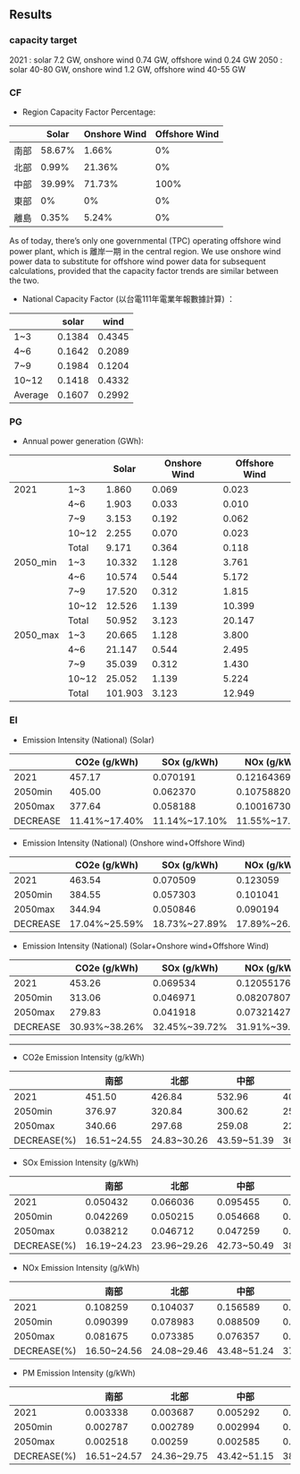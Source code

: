 
## Results
### capacity target

2021 : solar 7.2 GW, onshore wind 0.74 GW, offshore wind 0.24 GW 
2050 : solar 40-80 GW, onshore wind 1.2 GW, offshore wind 40-55 GW


### CF
 - Region Capacity Factor Percentage: 

|         | Solar         | Onshore Wind          | Offshore Wind
| -------- | ------------- | ------------- |  ------------- |
| 南部     | 58.67%        | 1.66%         | 0%
| 北部     | 0.99%         | 21.36%        | 0%
| 中部     | 39.99%        | 71.73%        | 100% 
| 東部     | 0%            | 0%            | 0%
| 離島     | 0.35%         | 5.24%         | 0%

As of today, there’s only one governmental (TPC) operating offshore wind power plant,  which is 離岸一期 in the central region. 
We use onshore wind power data to substitute for offshore wind power data for subsequent calculations, provided that the capacity factor trends are similar between the two.


 - National Capacity Factor (以台電111年電業年報數據計算) ：
 
|       | solar  | wind   |
|-------|--------|--------|
| 1~3   | 0.1384 | 0.4345 |
| 4~6   | 0.1642 | 0.2089 |
| 7~9   | 0.1984 | 0.1204 |
| 10~12 | 0.1418 | 0.4332 |
| Average| 0.1607 | 0.2992 |


### PG
 - Annual power generation (GWh): 

|        |         | Solar        | Onshore Wind          | Offshore Wind          |
|--------|---------|--------------|-----------------------|------------------------|
| 2021   | 1~3     | 1.860        | 0.069                 | 0.023                  |
|        | 4~6     | 1.903        | 0.033                 | 0.010                  |
|        | 7~9     | 3.153        | 0.192                 | 0.062                  |
|        | 10~12   | 2.255        | 0.070                 | 0.023                  |
|   |Total       | 9.171        | 0.364                 | 0.118                  |
| 2050_min | 1~3     | 10.332       | 1.128                 | 3.761                  |
|        | 4~6     | 10.574       | 0.544                 | 5.172                  |
|        | 7~9     | 17.520       | 0.312                 | 1.815                  |
|        | 10~12   | 12.526       | 1.139                 | 10.399                 |
|   | Total  | 50.952       | 3.123                 | 20.147                 |
| 2050_max | 1~3     | 20.665       | 1.128                 | 3.800                  |
|        | 4~6     | 21.147       | 0.544                 | 2.495                  |
|        | 7~9     | 35.039       | 0.312                 | 1.430                  |
|        | 10~12   | 25.052       | 1.139                 | 5.224                  |
|     | Total   | 101.903      | 3.123                 | 12.949                 |





### EI
 - Emission Intensity (National) (Solar)
 
|           | CO2e (g/kWh) | SOx (g/kWh) | NOx (g/kWh) | PM (g/kWh) |
|-----------|--------------|-------------|-------------|------------|
| 2021      | 457.17       | 0.070191    | 0.12164369  | 0.00406047 |
| 2050min   | 405.00       | 0.062370    | 0.10758820  | 0.00360143 |
| 2050max   | 377.64       | 0.058188    | 0.10016730  | 0.00335824 |
| DECREASE  | 11.41%~17.40% | 11.14%~17.10%| 11.55%~17.66%| 11.31%~17.29%|

 - Emission Intensity (National) (Onshore wind+Offshore Wind)

|           | CO2e (g/kWh) | SOx (g/kWh) | NOx (g/kWh) | PM (g/kWh) |
|-----------|--------------|-------------|-------------|------------|
| 2021      | 463.54       | 0.070509    | 0.123059    | 0.004091   |
| 2050min   | 384.55       | 0.057303    | 0.101041    | 0.003338   |
| 2050max   | 344.94       | 0.050846    | 0.090194    | 0.002968   |
| DECREASE  | 17.04%~25.59% | 18.73%~27.89%| 17.89%~26.71%| 18.41%~27.45%|



 - Emission Intensity (National) (Solar+Onshore wind+Offshore Wind)

|           | CO2e (g/kWh) | SOx (g/kWh) | NOx (g/kWh) | PM (g/kWh) |
|-----------|-------------|------------|------------|------------|
| 2021      | 453.26      | 0.069534   | 0.12055176 | 0.00402305 |
| 2050min   | 313.06      | 0.046971   | 0.08207807 | 0.00272495 |
| 2050max   | 279.83      | 0.041918   | 0.07321427 | 0.00243117 |
| DECREASE  | 30.93%~38.26% | 32.45%~39.72% | 31.91%~39.27% | 32.27%~39.57% |


---


 - CO2e Emission Intensity (g/kWh) 

|         | 南部    | 北部    | 中部    | 東部    | 全台平均  |
| ------- | ------- | ------- | ------- | ------- | ---------- |
| 2021    | 451.50  | 426.84  | 532.96  | 401.73  | 453.26     |
| 2050min | 376.97  | 320.84  | 300.62  | 253.81  | 313.06     |
| 2050max | 340.66  | 297.68  | 259.08  | 221.89  | 279.83     |
| DECREASE(%) | 16.51~24.55  | 24.83~30.26  | 43.59~51.39  | 36.82~44.77  | 30.93~38.26     |


  
 - SOx Emission Intensity (g/kWh)
 
|         | 南部      | 北部      | 中部      | 東部      | 全台平均  |
| ------- | --------- | --------- | --------- | --------- | ---------- |
| 2021    | 0.050432  | 0.066036  | 0.095455  | 0.066213  | 0.069534   |
| 2050min | 0.042269  | 0.050215  | 0.054668  | 0.040732  | 0.046971   |
| 2050max | 0.038212  | 0.046712  | 0.047259  | 0.035487  | 0.041918   |
| DECREASE(%) | 16.19~24.23  | 23.96~29.26       | 42.73~50.49      | 38.48~46.40       | 32.45~39.72    |


 - NOx Emission Intensity (g/kWh)
 
|         | 南部      | 北部      | 中部      | 東部      | 全台平均    |
| ------- | --------- | --------- | --------- | --------- | ---------- |
| 2021    | 0.108259  | 0.104037  | 0.156589  | 0.113322  | 0.12055176 |
| 2050min | 0.090399  | 0.078983  | 0.088509  | 0.070421  | 0.08207807 |
| 2050max | 0.081675  | 0.073385  | 0.076357  | 0.06144   | 0.07321427 |
| DECREASE(%) | 16.50~24.56   | 24.08~29.46     | 43.48~51.24      | 37.86~45.78    | 31.91~39.27     |


 - PM Emission Intensity (g/kWh)
 
|         | 南部      | 北部      | 中部      | 東部      | 全台平均    |
| ------- | --------- | --------- | --------- | --------- | ---------- |
| 2021    | 0.003338  | 0.003687  | 0.005292  | 0.003776  | 0.00402305 |
| 2050min | 0.002787  | 0.002789  | 0.002994  | 0.00233   | 0.00272495 |
| 2050max | 0.002518  | 0.00259   | 0.002585  | 0.002031  | 0.00243117 |
| DECREASE(%) | 16.51~24.57 | 24.36~29.75      | 43.42~51.15      | 38.29~46.21       | 32.27~39.57    |
